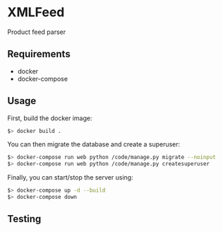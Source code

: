 # XMLFeed

Product feed parser

## Requirements
 - docker
 - docker-compose

## Usage

First, build the docker image:
```bash
$> docker build .
```

You can then migrate the database and create a superuser:
```bash
$> docker-compose run web python /code/manage.py migrate --noinput
$> docker-compose run web python /code/manage.py createsuperuser
```

Finally, you can start/stop the server using:
```bash
$> docker-compose up -d --build
$> docker-compose down
```

## Testing

